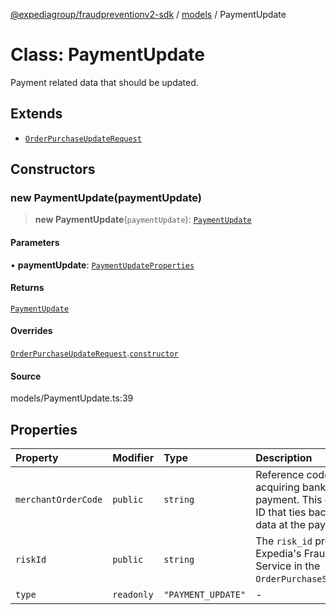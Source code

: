 [@expediagroup/fraudpreventionv2-sdk](../../index.md) / [models](../index.md) / PaymentUpdate

# Class: PaymentUpdate

Payment related data that should be updated.

## Extends

- [`OrderPurchaseUpdateRequest`](OrderPurchaseUpdateRequest.md)

## Constructors

### new PaymentUpdate(paymentUpdate)

> **new PaymentUpdate**(`paymentUpdate`): [`PaymentUpdate`](PaymentUpdate.md)

#### Parameters

• **paymentUpdate**: [`PaymentUpdateProperties`](../interfaces/PaymentUpdateProperties.md)

#### Returns

[`PaymentUpdate`](PaymentUpdate.md)

#### Overrides

[`OrderPurchaseUpdateRequest`](OrderPurchaseUpdateRequest.md).[`constructor`](OrderPurchaseUpdateRequest.md#constructors)

#### Source

models/PaymentUpdate.ts:39

## Properties

| Property | Modifier | Type | Description | Inherited from |
| :------ | :------ | :------ | :------ | :------ |
| `merchantOrderCode` | `public` | `string` | Reference code passed to acquiring bank at the time of payment. This code is the key ID that ties back to payments data at the payment level. | - |
| `riskId` | `public` | `string` | The `risk_id` provided by Expedia\'s Fraud Prevention Service in the `OrderPurchaseScreenResponse`. | [`OrderPurchaseUpdateRequest`](OrderPurchaseUpdateRequest.md).`riskId` |
| `type` | `readonly` | `"PAYMENT_UPDATE"` | - | - |
